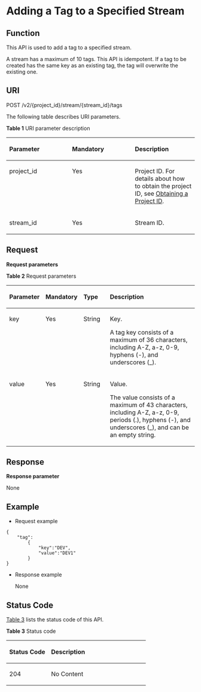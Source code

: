 # Adding a Tag to a Specified Stream<a name="dis_02_0415"></a>

## Function<a name="en-us_topic_0112442485_en-us_topic_0110707061_section1471126172111"></a>

This API is used to add a tag to a specified stream.

A stream has a maximum of 10 tags. This API is idempotent. If a tag to be created has the same key as an existing tag, the tag will overwrite the existing one.

## URI<a name="en-us_topic_0112442485_en-us_topic_0110707061_section315415176217"></a>

POST /v2/\{project\_id\}/stream/\{stream\_id\}/tags

The following table describes URI parameters.

**Table  1**  URI parameter description

<a name="en-us_topic_0112442485_en-us_topic_0110707061_table2882182815226"></a>
<table><thead align="left"><tr id="en-us_topic_0112442485_en-us_topic_0110707061_row12884528142211"><th class="cellrowborder" valign="top" width="33.33333333333333%" id="mcps1.2.4.1.1"><p id="en-us_topic_0112442485_en-us_topic_0110707061_p7884228122214"><a name="en-us_topic_0112442485_en-us_topic_0110707061_p7884228122214"></a><a name="en-us_topic_0112442485_en-us_topic_0110707061_p7884228122214"></a>Parameter</p>
</th>
<th class="cellrowborder" valign="top" width="33.33333333333333%" id="mcps1.2.4.1.2"><p id="en-us_topic_0112442485_en-us_topic_0110707061_p388412816227"><a name="en-us_topic_0112442485_en-us_topic_0110707061_p388412816227"></a><a name="en-us_topic_0112442485_en-us_topic_0110707061_p388412816227"></a>Mandatory</p>
</th>
<th class="cellrowborder" valign="top" width="33.33333333333333%" id="mcps1.2.4.1.3"><p id="en-us_topic_0112442485_en-us_topic_0110707061_p19884182820220"><a name="en-us_topic_0112442485_en-us_topic_0110707061_p19884182820220"></a><a name="en-us_topic_0112442485_en-us_topic_0110707061_p19884182820220"></a>Description</p>
</th>
</tr>
</thead>
<tbody><tr id="en-us_topic_0112442485_en-us_topic_0110707061_row78841828112220"><td class="cellrowborder" valign="top" width="33.33333333333333%" headers="mcps1.2.4.1.1 "><p id="en-us_topic_0112442485_en-us_topic_0110707061_p18884132810221"><a name="en-us_topic_0112442485_en-us_topic_0110707061_p18884132810221"></a><a name="en-us_topic_0112442485_en-us_topic_0110707061_p18884132810221"></a>project_id</p>
</td>
<td class="cellrowborder" valign="top" width="33.33333333333333%" headers="mcps1.2.4.1.2 "><p id="en-us_topic_0112442485_en-us_topic_0110707061_p29494508194812"><a name="en-us_topic_0112442485_en-us_topic_0110707061_p29494508194812"></a><a name="en-us_topic_0112442485_en-us_topic_0110707061_p29494508194812"></a>Yes</p>
</td>
<td class="cellrowborder" valign="top" width="33.33333333333333%" headers="mcps1.2.4.1.3 "><p id="en-us_topic_0112442485_en-us_topic_0110707061_p40820562194812"><a name="en-us_topic_0112442485_en-us_topic_0110707061_p40820562194812"></a><a name="en-us_topic_0112442485_en-us_topic_0110707061_p40820562194812"></a>Project ID. For details about how to obtain the project ID, see <a href="obtaining-a-project-id.md">Obtaining a Project ID</a>.</p>
</td>
</tr>
<tr id="en-us_topic_0112442485_en-us_topic_0110707061_row488402818223"><td class="cellrowborder" valign="top" width="33.33333333333333%" headers="mcps1.2.4.1.1 "><p id="en-us_topic_0112442485_en-us_topic_0110707061_p288462815221"><a name="en-us_topic_0112442485_en-us_topic_0110707061_p288462815221"></a><a name="en-us_topic_0112442485_en-us_topic_0110707061_p288462815221"></a>stream_id</p>
</td>
<td class="cellrowborder" valign="top" width="33.33333333333333%" headers="mcps1.2.4.1.2 "><p id="en-us_topic_0112442485_en-us_topic_0110707061_p138841728132213"><a name="en-us_topic_0112442485_en-us_topic_0110707061_p138841728132213"></a><a name="en-us_topic_0112442485_en-us_topic_0110707061_p138841728132213"></a>Yes</p>
</td>
<td class="cellrowborder" valign="top" width="33.33333333333333%" headers="mcps1.2.4.1.3 "><p id="en-us_topic_0112442485_en-us_topic_0110707061_p78845285227"><a name="en-us_topic_0112442485_en-us_topic_0110707061_p78845285227"></a><a name="en-us_topic_0112442485_en-us_topic_0110707061_p78845285227"></a>Stream ID.</p>
</td>
</tr>
</tbody>
</table>

## Request<a name="en-us_topic_0112442485_en-us_topic_0110707061_section158621312122315"></a>

**Request parameters**

**Table  2**  Request parameters

<a name="en-us_topic_0112442485_en-us_topic_0110707061_table1759719014243"></a>
<table><thead align="left"><tr id="en-us_topic_0112442485_en-us_topic_0110707061_row2597110112415"><th class="cellrowborder" valign="top" width="13%" id="mcps1.2.5.1.1"><p id="en-us_topic_0112442485_en-us_topic_0110707061_p20597120152420"><a name="en-us_topic_0112442485_en-us_topic_0110707061_p20597120152420"></a><a name="en-us_topic_0112442485_en-us_topic_0110707061_p20597120152420"></a>Parameter</p>
</th>
<th class="cellrowborder" valign="top" width="14.000000000000002%" id="mcps1.2.5.1.2"><p id="en-us_topic_0112442485_en-us_topic_0110707061_p359718019240"><a name="en-us_topic_0112442485_en-us_topic_0110707061_p359718019240"></a><a name="en-us_topic_0112442485_en-us_topic_0110707061_p359718019240"></a>Mandatory</p>
</th>
<th class="cellrowborder" valign="top" width="15%" id="mcps1.2.5.1.3"><p id="en-us_topic_0112442485_en-us_topic_0110707061_p35978012418"><a name="en-us_topic_0112442485_en-us_topic_0110707061_p35978012418"></a><a name="en-us_topic_0112442485_en-us_topic_0110707061_p35978012418"></a>Type</p>
</th>
<th class="cellrowborder" valign="top" width="57.99999999999999%" id="mcps1.2.5.1.4"><p id="en-us_topic_0112442485_en-us_topic_0110707061_p3597160132417"><a name="en-us_topic_0112442485_en-us_topic_0110707061_p3597160132417"></a><a name="en-us_topic_0112442485_en-us_topic_0110707061_p3597160132417"></a>Description</p>
</th>
</tr>
</thead>
<tbody><tr id="en-us_topic_0112442485_en-us_topic_0110707061_row75973022419"><td class="cellrowborder" valign="top" width="13%" headers="mcps1.2.5.1.1 "><p id="en-us_topic_0112442485_en-us_topic_0110707061_p105973017245"><a name="en-us_topic_0112442485_en-us_topic_0110707061_p105973017245"></a><a name="en-us_topic_0112442485_en-us_topic_0110707061_p105973017245"></a>key</p>
</td>
<td class="cellrowborder" valign="top" width="14.000000000000002%" headers="mcps1.2.5.1.2 "><p id="en-us_topic_0112442485_en-us_topic_0110707061_p15982012410"><a name="en-us_topic_0112442485_en-us_topic_0110707061_p15982012410"></a><a name="en-us_topic_0112442485_en-us_topic_0110707061_p15982012410"></a>Yes</p>
</td>
<td class="cellrowborder" valign="top" width="15%" headers="mcps1.2.5.1.3 "><p id="en-us_topic_0112442485_en-us_topic_0110707061_p1598110182416"><a name="en-us_topic_0112442485_en-us_topic_0110707061_p1598110182416"></a><a name="en-us_topic_0112442485_en-us_topic_0110707061_p1598110182416"></a>String</p>
</td>
<td class="cellrowborder" valign="top" width="57.99999999999999%" headers="mcps1.2.5.1.4 "><p id="p86921582248"><a name="p86921582248"></a><a name="p86921582248"></a>Key. </p>
<p id="en-us_topic_0112442485_en-us_topic_0110707061_p13598140102410"><a name="en-us_topic_0112442485_en-us_topic_0110707061_p13598140102410"></a><a name="en-us_topic_0112442485_en-us_topic_0110707061_p13598140102410"></a>A tag key consists of a maximum of 36 characters, including A-Z, a-z, 0-9, hyphens (-), and underscores (_).</p>
</td>
</tr>
<tr id="en-us_topic_0112442485_en-us_topic_0110707061_row145981052413"><td class="cellrowborder" valign="top" width="13%" headers="mcps1.2.5.1.1 "><p id="en-us_topic_0112442485_en-us_topic_0110707061_p1559880132414"><a name="en-us_topic_0112442485_en-us_topic_0110707061_p1559880132414"></a><a name="en-us_topic_0112442485_en-us_topic_0110707061_p1559880132414"></a>value</p>
</td>
<td class="cellrowborder" valign="top" width="14.000000000000002%" headers="mcps1.2.5.1.2 "><p id="en-us_topic_0112442485_en-us_topic_0110707061_p25981800247"><a name="en-us_topic_0112442485_en-us_topic_0110707061_p25981800247"></a><a name="en-us_topic_0112442485_en-us_topic_0110707061_p25981800247"></a>Yes</p>
</td>
<td class="cellrowborder" valign="top" width="15%" headers="mcps1.2.5.1.3 "><p id="en-us_topic_0112442485_en-us_topic_0110707061_p125981607243"><a name="en-us_topic_0112442485_en-us_topic_0110707061_p125981607243"></a><a name="en-us_topic_0112442485_en-us_topic_0110707061_p125981607243"></a>String</p>
</td>
<td class="cellrowborder" valign="top" width="57.99999999999999%" headers="mcps1.2.5.1.4 "><p id="p1963212513257"><a name="p1963212513257"></a><a name="p1963212513257"></a>Value.</p>
<p id="en-us_topic_0112442485_en-us_topic_0110707061_p55984072416"><a name="en-us_topic_0112442485_en-us_topic_0110707061_p55984072416"></a><a name="en-us_topic_0112442485_en-us_topic_0110707061_p55984072416"></a>The value consists of a maximum of 43 characters, including A-Z, a-z, 0-9, periods (.), hyphens (-), and underscores (_), and can be an empty string.</p>
</td>
</tr>
</tbody>
</table>

## Response<a name="en-us_topic_0112442485_en-us_topic_0110707061_section1726123842419"></a>

**Response parameter**

None

## Example<a name="en-us_topic_0112442485_en-us_topic_0110707061_section7518458264"></a>

-   Request example

```
{ 
    "tag": 
        { 
            "key":"DEV", 
            "value":"DEV1" 
        } 
} 
```

-   Response example

    None


## Status Code<a name="en-us_topic_0112442485_en-us_topic_0110707061_section236812132267"></a>

[Table 3](#en-us_topic_0112442485_en-us_topic_0110707061_table5043525610328)  lists the status code of this API.

**Table  3**  Status code

<a name="en-us_topic_0112442485_en-us_topic_0110707061_table5043525610328"></a>
<table><thead align="left"><tr id="en-us_topic_0112442485_en-us_topic_0110707061_row1549446910328"><th class="cellrowborder" valign="top" width="30%" id="mcps1.2.3.1.1"><p id="en-us_topic_0112442485_en-us_topic_0110707061_p4709251510328"><a name="en-us_topic_0112442485_en-us_topic_0110707061_p4709251510328"></a><a name="en-us_topic_0112442485_en-us_topic_0110707061_p4709251510328"></a>Status Code</p>
</th>
<th class="cellrowborder" valign="top" width="70%" id="mcps1.2.3.1.2"><p id="en-us_topic_0112442485_en-us_topic_0110707061_p5639738110328"><a name="en-us_topic_0112442485_en-us_topic_0110707061_p5639738110328"></a><a name="en-us_topic_0112442485_en-us_topic_0110707061_p5639738110328"></a>Description</p>
</th>
</tr>
</thead>
<tbody><tr id="en-us_topic_0112442485_en-us_topic_0110707061_row478517210328"><td class="cellrowborder" valign="top" width="30%" headers="mcps1.2.3.1.1 "><p id="en-us_topic_0112442485_en-us_topic_0110707061_p5205464710328"><a name="en-us_topic_0112442485_en-us_topic_0110707061_p5205464710328"></a><a name="en-us_topic_0112442485_en-us_topic_0110707061_p5205464710328"></a>204</p>
</td>
<td class="cellrowborder" valign="top" width="70%" headers="mcps1.2.3.1.2 "><p id="en-us_topic_0112442485_en-us_topic_0110707061_p39771881331"><a name="en-us_topic_0112442485_en-us_topic_0110707061_p39771881331"></a><a name="en-us_topic_0112442485_en-us_topic_0110707061_p39771881331"></a>No Content</p>
</td>
</tr>
</tbody>
</table>

